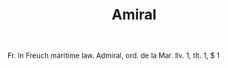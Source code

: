---
title: Amiral
letter: A
permalink: "/definitions/amiral.html"
body: Fr. In Freuch maritime law. Admiral, ord. de la Mar. llv. 1, tlt. 1, $ 1
published_at: '2018-07-07'
source: Black's Law Dictionary
layout: post
---